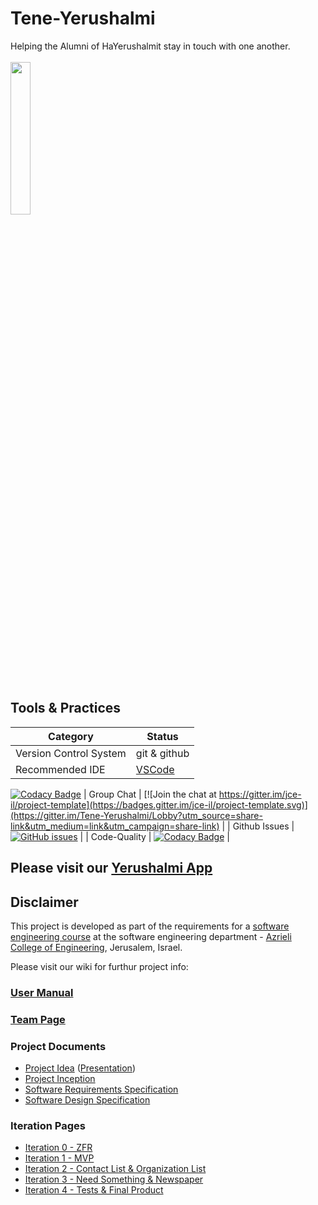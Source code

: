# Tene-Yerushalmi

Helping the Alumni of HaYerushalmit stay in touch with one another.
<br />
<br />
<img src="https://cloud.githubusercontent.com/assets/26036841/23697291/e8d7c412-03ef-11e7-97e6-f4363c0060a2.jpg" width="25%"></img>
<br />
<br />


## Tools & Practices

|Category|Status|
|---|---|
| Version Control System| git & github |
| Recommended IDE | [VSCode](https://code.visualstudio.com) |
[![Codacy Badge](https://api.codacy.com/project/badge/Grade/f67e98a79321499385a8d4aebee8431d)](https://www.codacy.com/app/AvihaiV/Tene-Yerushalmi?utm_source=github.com&utm_medium=referral&utm_content=AvihaiV/Tene-Yerushalmi&utm_campaign=badger)
| Group Chat | [![Join the chat at https://gitter.im/jce-il/project-template](https://badges.gitter.im/jce-il/project-template.svg)](https://gitter.im/Tene-Yerushalmi/Lobby?utm_source=share-link&utm_medium=link&utm_campaign=share-link) |
| Github Issues | [![GitHub issues](https://img.shields.io/github/issues/AvihaiV/Tene-Yerushalmi.svg?style=flat)](https://github.com/AvihaiV/Her-Story/issues) |
| Code-Quality | [![Codacy Badge](https://api.codacy.com/project/badge/Grade/f67e98a79321499385a8d4aebee8431d)](https://www.codacy.com/app/AvihaiV/Tene-Yerushalmi?utm_source=github.com&amp;utm_medium=referral&amp;utm_content=AvihaiV/Tene-Yerushalmi&amp;utm_campaign=Badge_Grade) |



## Please visit our [Yerushalmi App](https://yerushalmiapp-a7516.firebaseapp.com/login)


## Disclaimer
This project is developed as part of the requirements for a [software engineering course](https://github.com/jce-il/se-class/wiki) at the software engineering department - [Azrieli College of Engineering](http://www.jce.ac.il/), Jerusalem, Israel.

Please visit our wiki for furthur project info: 

### [User Manual](../../wiki/user-manual)

### [Team Page](https://github.com/AvihaiV/Tene-Yerushalmi/wiki/Team)

### Project Documents
- [Project Idea](docs/idea.pdf) ([Presentation](docs/idea-slides.pdf))
- [Project Inception](../../wiki/inception)
- [Software Requirements Specification](../../wiki/srs)
- [Software Design Specification](../../wiki/sds)

### Iteration Pages
- [Iteration 0 - ZFR](../../wiki/Iteration-0---ZFR)
- [Iteration 1 - MVP](https://github.com/AvihaiV/Tene-Yerushalmi/wiki/Iteration-1---MVP)
- [Iteration 2 -  Contact List & Organization List](https://github.com/AvihaiV/Tene-Yerushalmi/wiki/Iteration-2---Contact-List-&-Organization-List)
- [Iteration 3 - Need Something & Newspaper](https://github.com/AvihaiV/Tene-Yerushalmi/wiki/Iteration-3-Need-Something-&-Newspaper)
- [Iteration 4 - Tests & Final Product](https://github.com/AvihaiV/Tene-Yerushalmi/wiki/Iteration-4-Tests-&-Final-Product)



